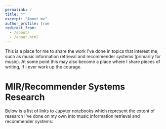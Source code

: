 ```yaml
---
permalink: /
title: ""
excerpt: "About me"
author_profile: true
redirect_from: 
  - /about/
  - /about.html
---
```


This is a place for me to share the work I've done in topics that interest me, such as music information retrieval and recommender systems (primarily for music). At some point this may also become a place where I share pieces of writing, if I ever work up the courage.

MIR/Recommender Systems Research
======
Below is a list of links to Jupyter notebooks which represent the extent of research I've done on my own into music information retrieval and recommender systems:
